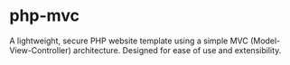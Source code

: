 # php-mvc
A lightweight, secure PHP website template using a simple MVC (Model-View-Controller) architecture. Designed for ease of use and extensibility.
